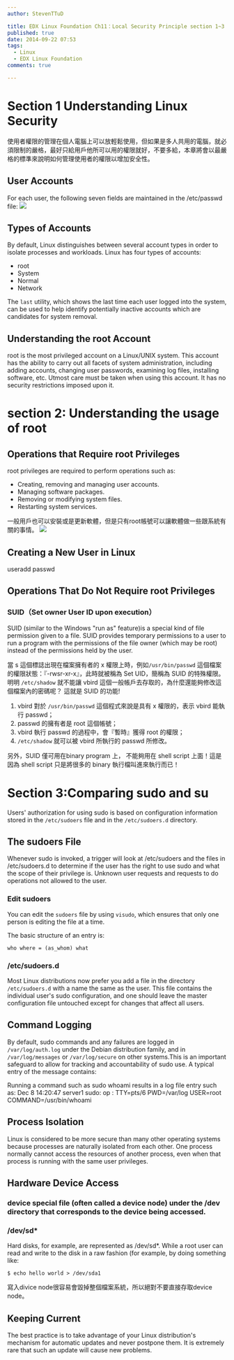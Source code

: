 ```yaml
---
author: StevenTTuD

title: EDX Linux Foundation Ch11：Local Security Principle section 1~3
published: true
date: 2014-09-22 07:53
tags:
  - Linux
  - EDX Linux Foundation
comments: true

---
```

# Section 1 Understanding Linux Security

使用者權限的管理在個人電腦上可以放輕鬆使用，但如果是多人共用的電腦，就必須限制的嚴格，最好只給用戶他所可以用的權限就好，不要多給，本章將會以最嚴格的標準來說明如何管理使用者的權限以增加安全性。

## User Accounts
For each user, the following seven fields are maintained in the /etc/passwd file:
![](https://lh5.googleusercontent.com/Qizgf3rUafom1Uf72hKqjWWcp911th-wiySVy0Rct4o=w1483-h1185-no)

## Types of Accounts
By default, Linux distinguishes between several account types in order to isolate processes and workloads. Linux has four types of accounts:
- root
- System
- Normal
- Network

 The ```last``` utility, which shows the last time each user logged into the system, can be used to help identify potentially inactive accounts which are candidates for system removal.

## Understanding the root Account

 root is the most privileged account on a Linux/UNIX system. This account has the ability to carry out all facets of system administration, including adding accounts, changing user passwords, examining log files, installing software, etc. Utmost care must be taken when using this account. It has no security restrictions imposed upon it.

# section 2: Understanding the usage of root
## Operations that Require root Privileges
 root privileges are required to perform operations such as:
- Creating, removing and managing user accounts.
- Managing software packages.
- Removing or modifying system files.
- Restarting system services.

一般用戶也可以安裝或是更新軟體，但是只有root帳號可以讓軟體做一些跟系統有關的事情。
![](https://lh4.googleusercontent.com/IFzh7nozJnb-TvQqkzSRYh7acu0Hfyv_fYdNMIJTsDE=w1443-h948-no)

## Creating a New User in Linux
useradd <username>
passwd <username>

## Operations That Do Not Require root Privileges
### SUID（Set owner User ID upon execution）
SUID (similar to the Windows "run as" feature)is a special kind of file permission given to a file. SUID provides temporary permissions to a user to run a program with the permissions of the file owner  (which may be root) instead of the permissions held by the user.

當 s 這個標誌出現在檔案擁有者的 x 權限上時，例如```/usr/bin/passwd``` 這個檔案的權限狀態：『-rwsr-xr-x』，此時就被稱為 Set UID，簡稱為 SUID 的特殊權限。明明 ```/etc/shadow``` 就不能讓 vbird 這個一般帳戶去存取的，為什麼還能夠修改這個檔案內的密碼呢？ 這就是 SUID 的功能!

1. vbird 對於 ```/usr/bin/passwd``` 這個程式來說是具有 x 權限的，表示 vbird 能執行 passwd；
2. passwd 的擁有者是 root 這個帳號；
3. vbird 執行 passwd 的過程中，會『暫時』獲得 root 的權限；
4. ```/etc/shadow``` 就可以被 vbird 所執行的 passwd 所修改。

另外，SUID 僅可用在binary program 上， 不能夠用在 shell script 上面！這是因為 shell script 只是將很多的 binary 執行檔叫進來執行而已！

# Section 3:Comparing sudo and su
Users' authorization for using sudo is based on configuration information stored in the ```/etc/sudoers``` file and in the ```/etc/sudoers.d``` directory.

## The sudoers File
Whenever sudo is invoked, a trigger will look at /etc/sudoers and the files in /etc/sudoers.d to determine if the user has the right to use sudo and what the scope of their privilege is. Unknown user requests and requests to do operations not allowed to the user.

### Edit sudoers
 You can edit the ```sudoers``` file by using ```visudo```, which ensures that only one person is editing the file at a time.

The basic structure of an entry is:
```
who where = (as_whom) what
```

### /etc/sudoers.d
Most Linux distributions now prefer you add a file in the directory ```/etc/sudoers.d``` with a name the same as the user. This file contains the individual user's sudo configuration, and one should leave the master configuration file untouched except for changes that affect all users.

## Command Logging
By default, sudo commands and any failures are logged in ```/var/log/auth.log``` under the Debian distribution family, and in ```/var/log/messages``` or ```/var/log/secure``` on other systems.This is an important safeguard to allow for tracking and accountability of sudo use. A typical entry of the message contains:

Running a command such as sudo whoami results in a log file entry such as:
Dec 8 14:20:47 server1 sudo: op : TTY=pts/6 PWD=/var/log USER=root COMMAND=/usr/bin/whoami

## Process Isolation
Linux is considered to be more secure than many other operating systems because processes are naturally isolated from each other. One process normally cannot access the resources of another process, even when that process is running with the same user privileges.

## Hardware Device Access
### device special file (often called a device node) under the /dev directory that corresponds to the device being accessed.

### /dev/sd*
Hard disks, for example, are represented as /dev/sd*. While a root user can read and write to the disk in a raw fashion (for example, by doing something like:
```
$ echo hello world > /dev/sda1
```
寫入divice node很容易會毀掉整個檔案系統，所以絕對不要直接存取device node。

## Keeping Current
The best practice is to take advantage of your Linux distribution's mechanism for automatic updates and never postpone them. It is extremely rare that such an update will cause new problems.
